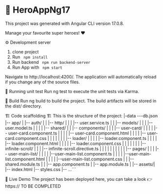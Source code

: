 # 🚀 HeroAppNg17

This project was generated with Angular CLI version 17.0.8.

Manage your favourite super heroes! ❤️

⚙️ Development server

1. clone project
2. Run ` npm install`
3. Run backend ` npm run backend-server`
4. Run App with ` npm start`

Navigate to http://localhost:4200/. The application will automatically reload if you change any of the source files.

🧪 Running unit test
Run ng test to execute the unit tests via Karma.

🧱 Build
Run ng build to build the project. The build artifacts will be stored in the dist/ directory.

🏗️ Code scaffolding 🏗️
This is the structure of the project:
|-data
---db.json
|-- app/
| |-- auth/
| | |-- http/
| | | |-- user.service.ts
| | |-- models/
| | | |-- user.model.ts
| |
|
| |-- shared/
| | |-- components/
| | | |-- user-card/
| | | | |-- user-card.component.ts
| | | | |-- user-card.component.html
| | | | |-- user-card.component.css
| | | |
| | | |-- loader/
| | | | |-- loader.component.ts
| | | | |-- loader.component.html
| | | | |-- loader.component.css
| | | |
| | | |-- infinite-scroll/
| | | |-- infinite-scroll.directive.ts
| | | |
| | | |
| | |-- pages/
| | | |-- user-main-list/
| | | | |--user-main-list.component.ts
| | | | |--user-main-list.component.html
| | | | |--user-main-list.component.css
| | |-- shared.module.ts
|
| |-- app.component.ts
| |-- app.module.ts
|
|-- assets/|
|-- index.html
|-- styles.css
|-- ...```

🔗 Live Demo
The project has been deployed here, you can take a look 👉 https:// TO BE COMPLETED
